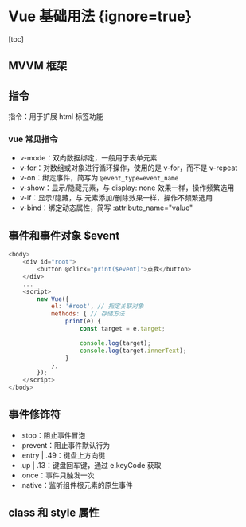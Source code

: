 # Vue 基础用法 {ignore=true}

[toc]

## MVVM 框架

## 指令

指令：用于扩展 html 标签功能

### vue 常见指令

- v-mode：双向数据绑定，一般用于表单元素
- v-for：对数组或对象进行循环操作，使用的是 v-for，而不是 v-repeat
- v-on：绑定事件，简写为 `@event_type=event_name`
- v-show：显示/隐藏元素，与 display: none 效果一样，操作频繁选用
- v-if：显示/隐藏，与 元素添加/删除效果一样，操作不频繁选用
- v-bind：绑定动态属性，简写 :attribute_name="value"

## 事件和事件对象 $event

```javascript
<body>
    <div id="root">
        <button @click="print($event)">点我</button>
    </div>
    ...
    <script>
        new Vue({
            el: '#root', // 指定关联对象
            methods: { // 存储方法
                print(e) {
                    const target = e.target;

                    console.log(target);
                    console.log(target.innerText);
                }
            },
        });
    </script>
</body>
```

## 事件修饰符

- .stop：阻止事件冒泡
- .prevent：阻止事件默认行为
- .entry | .49：键盘上方向键
- .up | .13：键盘回车键，通过 e.keyCode 获取
- .once：事件只触发一次
- .native：监听组件根元素的原生事件

## class 和 style 属性

